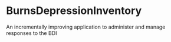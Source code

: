 BurnsDepressionInventory
========================

An incrementally improving application to administer and manage responses to the BDI